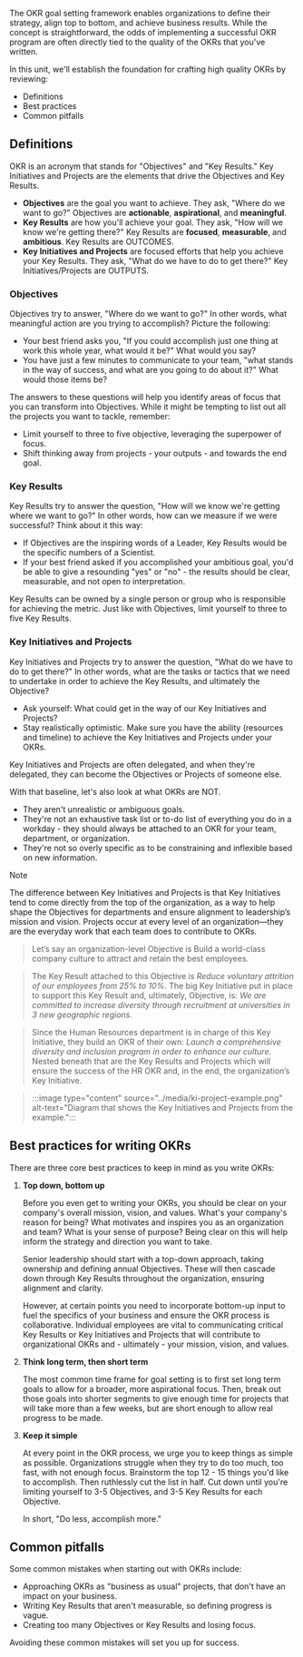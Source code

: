 The OKR goal setting framework enables organizations to define their strategy, align top to bottom, and achieve business results. While the concept is straightforward, the odds of implementing a successful OKR program are often directly tied to the quality of the OKRs that you've written.

In this unit, we'll establish the foundation for crafting high quality OKRs by reviewing:

- Definitions
- Best practices
- Common pitfalls

## Definitions

OKR is an acronym that stands for "Objectives" and "Key Results." Key Initiatives and Projects are the elements that drive the Objectives and Key Results.

- **Objectives** are the goal you want to achieve. They ask, "Where do we want to go?" Objectives are **actionable**, **aspirational**, and **meaningful**.
- **Key Results** are how you'll achieve your goal. They ask, "How will we know we're getting there?" Key Results are **focused**, **measurable**, and **ambitious**. Key Results are OUTCOMES.
- **Key Initiatives and Projects** are focused efforts that help you achieve your Key Results. They ask, "What do we have to do to get there?" Key Initiatives/Projects are OUTPUTS.

### Objectives

Objectives try to answer, "Where do we want to go?" In other words, what meaningful action are you trying to accomplish? Picture the following:

- Your best friend asks you, "If you could accomplish just one thing at work this whole year, what would it be?" What would you say?
- You have just a few minutes to communicate to your team, "what stands in the way of success, and what are you going to do about it?" What would those items be?

The answers to these questions will help you identify areas of focus that you can transform into Objectives. While it might be tempting to list out all the projects you want to tackle, remember:

- Limit yourself to three to five objective, leveraging the superpower of focus.
- Shift thinking away from projects - your outputs - and towards the end goal.

### Key Results

Key Results try to answer the question, "How will we know we're getting where we want to go?" In other words, how can we measure if we were successful? Think about it this way:

- If Objectives are the inspiring words of a Leader, Key Results would be the specific numbers of a Scientist.
- If your best friend asked if you accomplished your ambitious goal, you'd be able to give a resounding "yes" or "no" - the results should be clear, measurable, and not open to interpretation.

Key Results can be owned by a single person or group who is responsible for achieving the metric. Just like with Objectives, limit yourself to three to five Key Results.

### Key Initiatives and Projects

Key Initiatives and Projects try to answer the question, "What do we have to do to get there?" In other words, what are the tasks or tactics that we need to undertake in order to achieve the Key Results, and ultimately the Objective?

- Ask yourself: What could get in the way of our Key Initiatives and Projects?
- Stay realistically optimistic. Make sure you have the ability (resources and timeline) to achieve the Key Initiatives and Projects under your OKRs.

Key Initiatives and Projects are often delegated, and when they're delegated, they can become the Objectives or Projects of someone else.

With that baseline, let's also look at what OKRs are NOT.

- They aren't unrealistic or ambiguous goals.
- They're not an exhaustive task list or to-do list of everything you do in a workday - they should always be attached to an OKR for your team, department, or organization.
- They're not so overly specific as to be constraining and inflexible based on new information.

> [!NOTE]
> The difference between Key Initiatives and Projects is that Key Initiatives tend to come directly from the top of the organization, as a way to help shape the Objectives for departments and ensure alignment to leadership’s mission and vision. Projects occur at every level of an organization—they are the everyday work that each team does to contribute to OKRs.

> Let’s say an organization-level Objective is Build a world-class company culture to attract and retain the best employees. 

> The Key Result attached to this Objective is *Reduce voluntary attrition of our employees from 25% to 10%*. The big Key Initiative put in place to support this Key Result and, ultimately, Objective, is: *We are committed to increase diversity through recruitment at universities in 3 new geographic regions.* 

> Since the Human Resources department is in charge of this Key Initiative, they build an OKR of their own: *Launch a comprehensive diversity and inclusion program in order to enhance our culture.* Nested beneath that are the Key Results and Projects which will ensure the success of the HR OKR and, in the end, the organization’s Key Initiative.  

> :::image type="content" source="../media/ki-project-example.png" alt-text="Diagram that shows the Key Initiatives and Projects from the example.":::

## Best practices for writing OKRs
There are three core best practices to keep in mind as you write OKRs:

1. **Top down, bottom up**

    Before you even get to writing your OKRs, you should be clear on  your company's overall mission, vision, and values. What's your company's reason for being? What motivates and inspires you as an organization and team? What is your sense of purpose? Being clear on this will help inform the strategy and direction you want to take.

    Senior leadership should start with a top-down approach, taking ownership and defining annual Objectives. These will then cascade down through Key Results throughout the organization, ensuring alignment and clarity.

    However, at certain points you need to incorporate bottom-up input to fuel the specifics of your business and ensure the OKR process is collaborative. Individual employees are vital to communicating critical Key Results or Key Initiatives and Projects that will contribute to organizational OKRs and - ultimately - your mission, vision, and values.

2. **Think long term, then short term**

    The most common time frame for goal setting is to first set long term goals to allow for a broader, more aspirational focus. Then, break out those goals into shorter segments to give enough time for projects that will take more than a few weeks, but are short enough to allow real progress to be made.

3. **Keep it simple**

    At every point in the OKR process, we urge you to keep things as simple as possible. Organizations struggle when they try to do too much, too fast, with not enough focus. Brainstorm the top 12 - 15 things you'd like to accomplish. Then ruthlessly cut the list in half. Cut down until you're limiting yourself to 3-5 Objectives, and 3-5 Key Results for each Objective.

    In short, "Do less, accomplish more."

## Common pitfalls

Some common mistakes when starting out with OKRs include:

- Approaching OKRs as "business as usual" projects, that don't have an impact on your business.
- Writing Key Results that aren't measurable, so defining progress is vague.
- Creating too many Objectives or Key Results and losing focus.

Avoiding these common mistakes will set you up for success.
